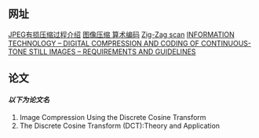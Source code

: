 ## 网址

[JPEG有损压缩过程介绍](http://blog.csdn.net/qq_29859497/article/details/72860371)
[图像压缩 算术编码](http://blog.csdn.net/u010798503/article/details/53291743)
[Zig-Zag scan](https://users.cs.cf.ac.uk/Dave.Marshall/Multimedia/node238.html)
[INFORMATION TECHNOLOGY – DIGITAL COMPRESSION AND CODING OF CONTINUOUS-TONE STILL IMAGES – REQUIREMENTS AND GUIDELINES](https://www.w3.org/Graphics/JPEG/itu-t81.pdf)
## 论文
#### *以下为论文名*
1. Image Compression Using the Discrete Cosine Transform
2. The Discrete Cosine Transform (DCT):Theory and Application